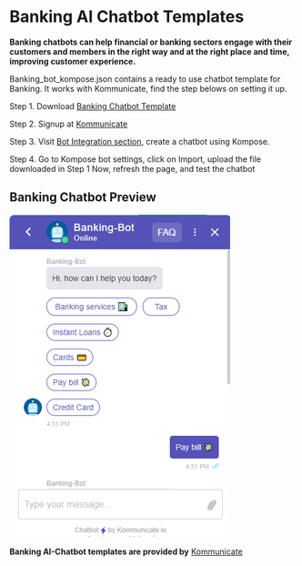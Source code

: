 # Banking AI Chatbot Templates

**Banking chatbots can help financial or banking sectors engage with their customers and members in the right way and at the right place and time, improving customer experience.**

Banking_bot_kompose.json contains a ready to use chatbot template for Banking. It works with Kommunicate, find the step belows on setting it up.

Step 1. Download [Banking Chatbot Template](https://github.com/Kommunicate-io/AI-Chatbot-Templates/blob/main/Banking-Chatbot/Banking_bot_kompose.json)

Step 2. Signup at [Kommunicate](https://www.kommunicate.io/product/kompose-bot-builder?utm_source=github&utm_campaign=chatbot_templates)

Step 3. Visit [Bot Integration section](https://dashboard.kommunicate.io/bots/bot-integrations), create a chatbot using Kompose.

Step 4. Go to Kompose bot settings, click on Import, upload the file downloaded in Step 1
Now, refresh the page, and test the chatbot




## Banking Chatbot Preview

![alt text](https://github.com/Kommunicate-io/AI-Chatbot-Templates/blob/main/Banking-Chatbot/Banking%20Bot.png)



**Banking AI-Chatbot templates are provided by** [Kommunicate](https://www.kommunicate.io/?utm_source=github&utm_campaign=chatbot_templates)
